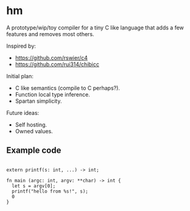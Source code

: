 # hm

A prototype/wip/toy compiler for a tiny C like language that
adds a few features and removes most others.

Inspired by:

- https://github.com/rswier/c4
- https://github.com/rui314/chibicc

Initial plan:

- C like semantics (compile to C perhaps?).
- Function local type inference.
- Spartan simplicity.

Future ideas:

- Self hosting.
- Owned values.

## Example code

```

extern printf(s: int, ...) -> int;

fn main (argc: int, argv: **char) -> int {
  let s = argv[0];
  printf("hello from %s!", s);
  0
}

```
